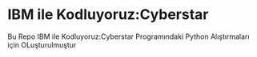 <h1>IBM ile Kodluyoruz:Cyberstar</h1> 
<p>Bu Repo IBM ile Kodluyoruz:Cyberstar Programındaki Python Alıştırmaları için OLuşturulmuştur</p>
